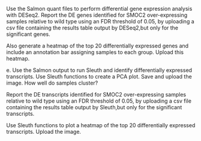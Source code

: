 
Use the Salmon quant files to perform differential gene expression analysis with DESeq2. Report the DE genes identified for SMOC2 over-expressing samples relative to wild type using an FDR threshold of 0.05, by uploading a csv file containing the results table output by DESeq2,but only for the significant genes.

Also generate a heatmap of the top 20 differentially expressed genes and include an annotation bar assigning samples to each group. Upload this heatmap.

e. Use the Salmon output to run Sleuth and identify differentially expressed transcripts. Use Sleuth functions to create a PCA plot. Save and upload the image. How well do samples cluster?

Report the DE transcripts identified for SMOC2 over-expressing samples relative to wild type using an FDR threshold of 0.05, by uploading a csv file containing the results table output by Sleuth,but only for the significant transcripts.

Use Sleuth functions to plot a heatmap of the top 20 differentially expressed transcripts. Upload the image.

